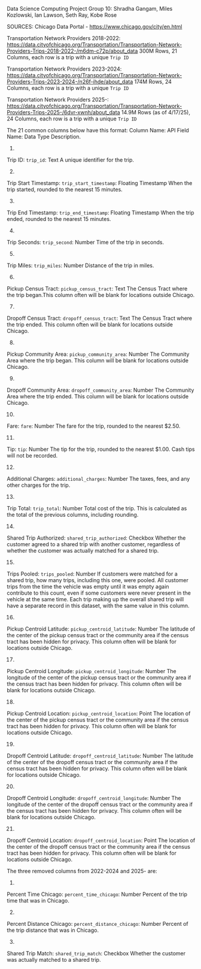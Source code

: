 Data Science Computing Project Group 10: Shradha Gangam, Miles Kozlowski, Ian Lawson, Seth Ray, Kobe Rose

SOURCES: Chicago Data Portal - https://www.chicago.gov/city/en.html

Transportation Network Providers 2018-2022: https://data.cityofchicago.org/Transportation/Transportation-Network-Providers-Trips-2018-2022-/m6dm-c72p/about_data
300M Rows, 21 Columns, each row is a trip with a unique `Trip ID`

Transportation Network Providers 2023-2024: https://data.cityofchicago.org/Transportation/Transportation-Network-Providers-Trips-2023-2024-/n26f-ihde/about_data
174M Rows, 24 Columns, each row	is a trip with a unique `Trip ID`

Transportation Network Providers 2025-: https://data.cityofchicago.org/Transportation/Transportation-Network-Providers-Trips-2025-/6dvr-xwnh/about_data
14.9M Rows (as of 4/17/25), 24 Columns, each row is a trip with a unique `Trip ID`


The 21 common columns below have this format:
Column Name: API Field Name: Data Type
Description.

1.
Trip ID: `trip_id`: Text
A unique identifier for the trip.

2.
Trip Start Timestamp: `trip_start_timestamp`: Floating Timestamp
When the trip started, rounded to the nearest 15 minutes.

3.
Trip End Timestamp: `trip_end_timestamp`: Floating Timestamp
When the trip ended, rounded to the nearest 15 minutes.

4.
Trip Seconds: `trip_second`: Number
Time of the trip in seconds.

5.
Trip Miles: `trip_miles`: Number
Distance of the trip in miles.

6.
Pickup Census Tract: `pickup_census_tract`: Text
The Census Tract where the trip began.This column often will be blank for locations outside Chicago.

7.
Dropoff Census Tract: `dropoff_census_tract`: Text
The Census Tract where the trip ended. This column often will be blank for locations outside Chicago.

8.
Pickup Community Area: `pickup_community_area`: Number
The Community Area where the trip began. This column will be blank for locations outside Chicago.

9.
Dropoff Community Area: `dropoff_community_area`: Number
The Community Area where the trip ended. This column will be blank for locations outside Chicago.

10.
Fare: `fare`: Number
The fare for the trip, rounded to the nearest $2.50.

11.
Tip: `tip`: Number
The tip for the trip, rounded to the nearest $1.00. Cash tips will not be recorded.

12.
Additional Charges: `additional_charges`: Number
The taxes, fees, and any other charges for the trip.

13.
Trip Total: `trip_total`: Number
Total cost of the trip. This is calculated as the total of the previous columns, including rounding.

14.
Shared Trip Authorized: `shared_trip_authorized`: Checkbox
Whether the customer agreed to a shared trip with another customer, regardless of whether the customer was actually matched for a shared trip.

15.
Trips Pooled: `trips_pooled`: Number
If customers were matched for a shared trip, how many trips, including this one, were pooled. All customer trips from the time the vehicle was empty until it was empty again contribute to this count, even if some customers were never present in the vehicle at the same time. Each trip making up the overall shared trip will have a separate record in this dataset, with the same value in this column.

16.
Pickup Centroid Latitude: `pickup_centroid_latitude`: Number
The latitude of the center of the pickup census tract or the community area if the census tract has been hidden for privacy. This column often will be blank for locations outside Chicago.

17.
Pickup Centroid Longitude: `pickup_centroid_longitude`: Number
The longitude of the center of the pickup census tract or the community area if the census tract has been hidden for privacy. This column often will be blank for locations outside Chicago.

18.
Pickup Centroid Location: `pickup_centroid_location`: Point
The location of the center of the pickup census tract or the community area if the census tract has been hidden for privacy. This column often will be blank for locations outside Chicago.

19.
Dropoff Centroid Latitude: `dropoff_centroid_latitude`: Number
The latitude of the center of the dropoff census tract or the community area if the census tract has been hidden for privacy. This column often will be blank for locations outside Chicago.

20.
Dropoff Centroid Longitude: `dropoff_centroid_longitude`: Number
The longitude of the center of the dropoff census tract or the community area if the census tract has been hidden for privacy. This column often will be blank for locations outside Chicago.

21.
Dropoff Centroid Location: `dropoff_centroid_location`: Point
The location of the center of the dropoff census tract or the community area if the census tract has been hidden for privacy. This column often will be blank for locations outside Chicago.




The three removed columns from 2022-2024 and 2025- are:

1.
Percent Time Chicago: `percent_time_chicago`: Number
Percent of the trip time that was in Chicago.

2.
Percent Distance Chicago: `percent_distance_chicago`: Number
Percent of the trip distance that was in Chicago.

3.
Shared Trip Match: `shared_trip_match`: Checkbox
Whether the customer was actually matched to a shared trip.
